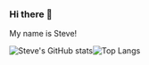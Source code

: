 ### Hi there 👋
My name is Steve!

![Steve's GitHub stats](https://github-readme-stats.vercel.app/api?username=hayato1234&show_icons=true&theme=dark)![Top Langs](https://github-readme-stats.vercel.app/api/top-langs/?username=hayato1234&layout=compact&show_icons=true&theme=dark)


<!--
**hayato1234/hayato1234** is a ✨ _special_ ✨ repository because its `README.md` (this file) appears on your GitHub profile.

Here are some ideas to get you started:

- 🔭 I’m currently working on ...
- 🌱 I’m currently learning ...
- 👯 I’m looking to collaborate on ...
- 🤔 I’m looking for help with ...
- 💬 Ask me about ...
- 📫 How to reach me: ...
- 😄 Pronouns: ...
- ⚡ Fun fact: ...
-->

